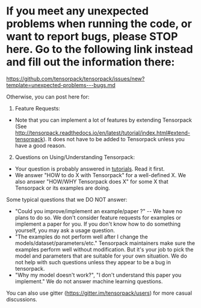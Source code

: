 
# If you meet any unexpected problems when running the code, or want to report bugs, please STOP here. Go to the following link instead and fill out the information there:
https://github.com/tensorpack/tensorpack/issues/new?template=unexpected-problems---bugs.md


Otherwise, you can post here for:
1. Feature Requests:
  + Note that you can implement a lot of features by extending Tensorpack
   (See http://tensorpack.readthedocs.io/en/latest/tutorial/index.html#extend-tensorpack).
   It does not have to be added to Tensorpack unless you have a good reason.

2. Questions on Using/Understanding Tensorpack:
  + Your question is probably answered in [tutorials](http://tensorpack.readthedocs.io/en/latest/tutorial/index.html#user-tutorials). Read it first.
  + We answer "HOW to do X with Tensorpack" for a well-defined X.
    We also answer "HOW/WHY Tensorpack does X" for some X that Tensorpack or its examples are doing.

Some typical questions that we DO NOT answer:

+ "Could you improve/implement an example/paper ?" --
  We have no plans to do so. We don't consider feature
  requests for examples or implement a paper for you.
  If you don't know how to do something yourself, you may ask a usage question.
+ "The examples do not perform well after I change the models/dataset/parameters/etc."
  Tensorpack maintainers make sure the examples perform well without modification.
  But it's your job to pick the model and parameters that are suitable for your own situation.
  We do not help with such questions unless they appear to be a bug in tensorpack.
+ "Why my model doesn't work?", "I don't understand this paper you implement."
  We do not answer machine learning questions.
  

You can also use gitter (https://gitter.im/tensorpack/users) for more casual discussions.
